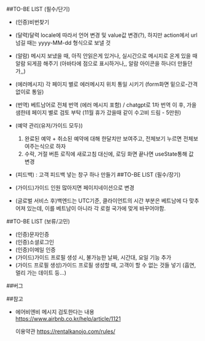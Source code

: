 ##TO-BE LIST (필수/단기)

- (인증)비번찾기
- (달력)달력 locale에 따라서 언어 변경 및 value값 변경(?), 하지만 action에서 url 넘길 때는 yyyy-MM-dd 형식으로 보낼 것
- (알람) 메시지 보냈을 때, 아직 안읽은게 있거나, 실시간으로 메시지로 온게 있을 때 알람 되게끔 해주기 (아바타에 점으로 표시하거나,, 알람 아이콘을 하나더 만들던가,,)
- (에러메시지) 각 페이지 별로 에러메시지 위치 통일 시키기 (form화면 밑으로-간격 없이로 통일)
- (번역) 베트남어로 전체 번역 (에러 메시지 포함) / chatgpt로 1차 번역 이 후, 가을샘한테 페이지 별로 검토 부탁 (11월 휴가 갔을때 같이 수고비 드림 - 5만원)
- (예약 관리(유저/가이드 모두))

  1. 완료된 예약 + 취소된 예약에 대해 한달치만 보여주고, 전체보기 누르면 전체보여주는식으로 하자
  2. 수락, 거절 버튼 로직에 새로고침 대신에, 로딩 화면 끝나면 useState통해 값 변경

- (피드백) : 고객 피드백 넣는 창구 하나 만들기
  ##TO-BE LIST (필수/장기)

- (가이드)가이드 인원 많아지면 페이지네이션으로 변경
- (글로벌 서비스 후)백엔드는 UTC기준, 클라이언트의 시간 부분은 베트남에 다 맞추어져 있는데, 이를 베트남이 아니라 각 로컬 국가에 맞게 바꾸어야함.

##TO-BE LIST (보류/고민)

- (인증)문자인증
- (인증)소셜로그인
- (인증)이메일 인증
- (가이드)가이드 프로필 생성 시, 불가능한 날짜, 시간대, 요일 기능 추가
- (가이드 프로필 생성)가이드 프로필 생성할 때, 고객이 할 수 없는 것들 넣기 (흡연, 멀리 가는 데이트 등...)

##버그

##참고

- 에어비엔비 메시지 검토한다는 내용
  https://www.airbnb.co.kr/help/article/1121

  이용약관
  https://rentalkanojo.com/rules/
